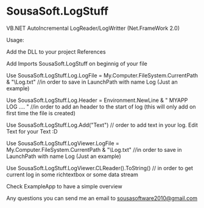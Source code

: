 # SousaSoft.LogStuff
VB.NET AutoIncremental LogReader/LogWritter (Net.FrameWork 2.0)

Usage:

Add the DLL to your project References

Add Imports SousaSoft.LogStuff on beginnig of your file

Use SousaSoft.LogStuff.Log.LogFile = My.Computer.FileSystem.CurrentPath & "\Log.txt" //in order to save in LaunchPath with name Log (Just an example)

Use SousaSoft.LogStuff.Log.Header = Environment.NewLine & " MYAPP LOG .... " //in order to add an header to the start of log (this will only add on first time the file is created)

Use SousaSoft.LogStuff.Log.Add("Text") // order to add text in your log. Edit Text for your Text :D


Use SousaSoft.LogStuff.LogViewer.LogFile = My.Computer.FileSystem.CurrentPath & "\Log.txt" //in order to save in LaunchPath with name Log (Just an example)

Use SousaSoft.LogStuff.LogViewer.CLReader().ToString() // in order to get current log in some richtextbox or some data stream

Check ExampleApp to have a simple overview

Any questions you can send me an email to sousasoftware2010@gmail.com
